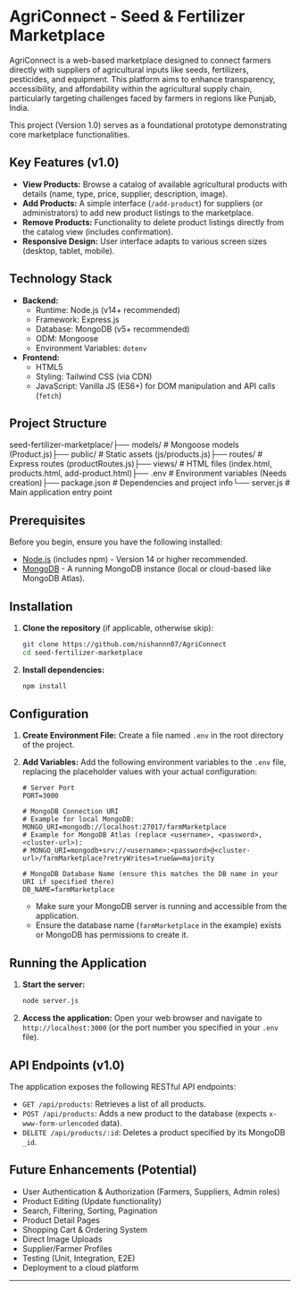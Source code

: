 # AgriConnect - Seed & Fertilizer Marketplace

AgriConnect is a web-based marketplace designed to connect farmers directly with suppliers of agricultural inputs like seeds, fertilizers, pesticides, and equipment. This platform aims to enhance transparency, accessibility, and affordability within the agricultural supply chain, particularly targeting challenges faced by farmers in regions like Punjab, India.

This project (Version 1.0) serves as a foundational prototype demonstrating core marketplace functionalities.

## Key Features (v1.0)

* **View Products:** Browse a catalog of available agricultural products with details (name, type, price, supplier, description, image).
* **Add Products:** A simple interface (`/add-product`) for suppliers (or administrators) to add new product listings to the marketplace.
* **Remove Products:** Functionality to delete product listings directly from the catalog view (includes confirmation).
* **Responsive Design:** User interface adapts to various screen sizes (desktop, tablet, mobile).

## Technology Stack

* **Backend:**
    * Runtime: Node.js (v14+ recommended)
    * Framework: Express.js
    * Database: MongoDB (v5+ recommended)
    * ODM: Mongoose
    * Environment Variables: `dotenv`
* **Frontend:**
    * HTML5
    * Styling: Tailwind CSS (via CDN)
    * JavaScript: Vanilla JS (ES6+) for DOM manipulation and API calls (`fetch`)

## Project Structure

seed-fertilizer-marketplace/├── models/                # Mongoose models (Product.js)├── public/                # Static assets (js/products.js)├── routes/                # Express routes (productRoutes.js)├── views/                 # HTML files (index.html, products.html, add-product.html)├── .env                   # Environment variables (Needs creation)├── package.json           # Dependencies and project info└── server.js              # Main application entry point
## Prerequisites

Before you begin, ensure you have the following installed:

* [Node.js](https://nodejs.org/) (includes npm) - Version 14 or higher recommended.
* [MongoDB](https://www.mongodb.com/try/download/community) - A running MongoDB instance (local or cloud-based like MongoDB Atlas).

## Installation

1.  **Clone the repository** (if applicable, otherwise skip):
    ```bash
    git clone https://github.com/nishannn07/AgriConnect
    cd seed-fertilizer-marketplace
    ```
2.  **Install dependencies:**
    ```bash
    npm install
    ```

## Configuration

1.  **Create Environment File:** Create a file named `.env` in the root directory of the project.
2.  **Add Variables:** Add the following environment variables to the `.env` file, replacing the placeholder values with your actual configuration:

    ```dotenv
    # Server Port
    PORT=3000

    # MongoDB Connection URI
    # Example for local MongoDB:
    MONGO_URI=mongodb://localhost:27017/farmMarketplace
    # Example for MongoDB Atlas (replace <username>, <password>, <cluster-url>):
    # MONGO_URI=mongodb+srv://<username>:<password>@<cluster-url>/farmMarketplace?retryWrites=true&w=majority

    # MongoDB Database Name (ensure this matches the DB name in your URI if specified there)
    DB_NAME=farmMarketplace
    ```

    * Make sure your MongoDB server is running and accessible from the application.
    * Ensure the database name (`farmMarketplace` in the example) exists or MongoDB has permissions to create it.

## Running the Application

1.  **Start the server:**
    ```bash
    node server.js
    ```
2.  **Access the application:** Open your web browser and navigate to `http://localhost:3000` (or the port number you specified in your `.env` file).

## API Endpoints (v1.0)

The application exposes the following RESTful API endpoints:

* `GET /api/products`: Retrieves a list of all products.
* `POST /api/products`: Adds a new product to the database (expects `x-www-form-urlencoded` data).
* `DELETE /api/products/:id`: Deletes a product specified by its MongoDB `_id`.

## Future Enhancements (Potential)

* User Authentication & Authorization (Farmers, Suppliers, Admin roles)
* Product Editing (Update functionality)
* Search, Filtering, Sorting, Pagination
* Product Detail Pages
* Shopping Cart & Ordering System
* Direct Image Uploads
* Supplier/Farmer Profiles
* Testing (Unit, Integration, E2E)
* Deployment to a cloud platform

---
